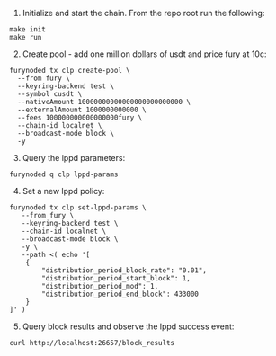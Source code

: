 1. Initialize and start the chain. From the repo root run the following:

```
make init
make run
```

2. Create pool - add one million dollars of usdt and price fury at 10c:

```
furynoded tx clp create-pool \
  --from fury \
  --keyring-backend test \
  --symbol cusdt \
  --nativeAmount 10000000000000000000000000 \
  --externalAmount 1000000000000 \
  --fees 100000000000000000fury \
  --chain-id localnet \
  --broadcast-mode block \
  -y
```

3. Query the lppd parameters:

```
furynoded q clp lppd-params
```

4. Set a new lppd policy:

```
furynoded tx clp set-lppd-params \
   --from fury \
   --keyring-backend test \
   --chain-id localnet \
   --broadcast-mode block \
   -y \
   --path <( echo '[
    {
        "distribution_period_block_rate": "0.01",
        "distribution_period_start_block": 1,
        "distribution_period_mod": 1,
        "distribution_period_end_block": 433000
    }
]' )
```

5. Query block results and observe the lppd success event:

```
curl http://localhost:26657/block_results
```
